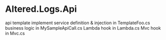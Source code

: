 # Altered.Logs.Api

api template
implement service definition & injection in TemplateFoo.cs
business logic in MySampleApiCall.cs
Lambda hook in Lambda.cs
Mvc hook in Mvc.cs
